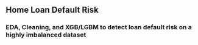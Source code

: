 ## Home Loan Default Risk
### EDA, Cleaning, and XGB/LGBM to detect loan default risk on a highly imbalanced dataset
